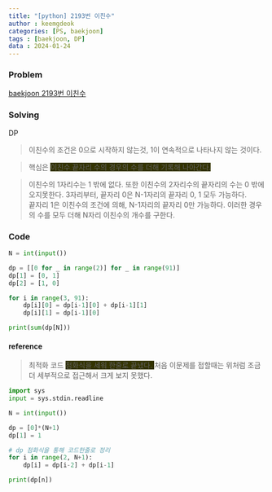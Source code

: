 ```yaml
---
title: "[python] 2193번 이친수"
author : keemgdeok
categories: [PS, baekjoon]
tags : [baekjoon, DP]
data : 2024-01-24
---
```



### Problem
[baekjoon 2193번 이친수](https://www.acmicpc.net/problem/2193)

  

### Solving
DP
> 이친수의 조건은 0으로 시작하지 않는것, 1이 연속적으로 나타나지 않는 것이다.

> 핵심은 <span style="background-color:#333300"> 이친수 끝자리 수의 경우의 수를 더해 기록해 나아간다. </span>

> 이친수의 1자리수는 1 밖에 없다. 또한 이친수의 2자리수의 끝자리의 수는 0 밖에 오지못한다.
> 3자리부터, 끝자리 0은 N-1자리의 끝자리 0, 1 모두 가능하다.  
> 끝자리 1은 이친수의 조건에 의해, N-1자리의 끝자리 0만 가능하다.
> 이러한 경우의 수를 모두 더해 N자리 이친수의 개수를 구한다.


### Code
```py
N = int(input())

dp = [[0 for _ in range(2)] for _ in range(91)]
dp[1] = [0, 1]
dp[2] = [1, 0]

for i in range(3, 91):
    dp[i][0] = dp[i-1][0] + dp[i-1][1]
    dp[i][1] = dp[i-1][0]

print(sum(dp[N]))
```

#### reference
> 최적화 코드 
> <span style="background-color:#333300"> 점화식을 세워 한줄로 끝냈다. </span>
> 처음 이문제를 접할때는 위처럼 조금 더 세부적으로 접근해서 크게 보지 못했다.
```py
import sys
input = sys.stdin.readline

N = int(input())

dp = [0]*(N+1)
dp[1] = 1

# dp 점화식을 통해 코드한줄로 정리
for i in range(2, N+1):
    dp[i] = dp[i-2] + dp[i-1]

print(dp[n])
```

